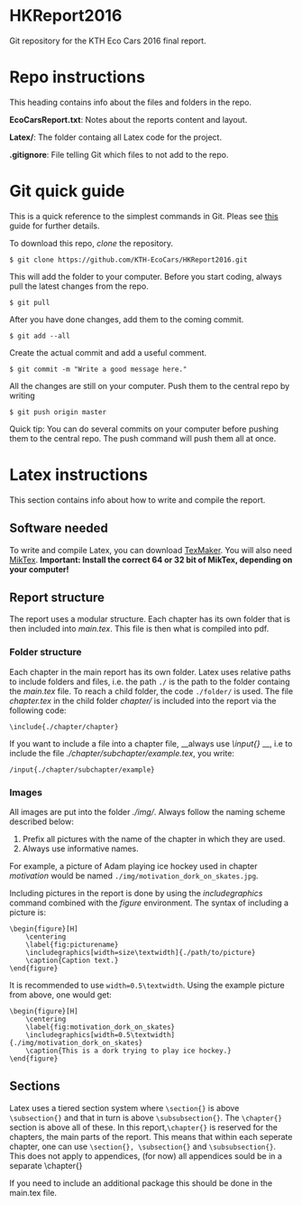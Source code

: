 # HKReport2016
Git repository for the KTH Eco Cars 2016 final report.

# Repo instructions
This heading contains info about the files and folders in the repo.

__EcoCarsReport.txt__: Notes about the reports content and layout.

__Latex/__: The folder containg all Latex code for the project.

__.gitignore__: File telling Git which files to not add to the repo.

# Git quick guide

This is a quick reference to the simplest commands in Git. Pleas see [this](https://www.atlassian.com/git/tutorials/comparing-workflows/centralized-workflow/) guide for further details.

To download this repo, _clone_ the repository.

    $ git clone https://github.com/KTH-EcoCars/HKReport2016.git

This will add the folder to your computer. Before you start coding, always pull the latest changes from the repo.

    $ git pull

After you have done changes, add them to the coming commit.

    $ git add --all

Create the actual commit and add a useful comment.

    $ git commit -m "Write a good message here."

All the changes are still on your computer. Push them to the central repo by writing

    $ git push origin master

Quick tip: You can do several commits on your computer before pushing them to the central repo. The push command will push them all at once.


# Latex instructions
This section contains info about how to write and compile the report.
## Software needed
To write and compile Latex, you can download
[TexMaker](http://www.xm1math.net/texmaker/). You will also need 
[MikTex](http://www.miktex.org/download).
 __Important: Install the correct 64 or 32 bit of MikTex, depending on 
your computer!__

## Report structure
The report uses a modular structure. Each chapter has its own folder that is
then included into _main.tex_. This file is then what is compiled into pdf.

### Folder structure
Each chapter in the main report has its own folder. Latex uses relative
paths to include folders and files, i.e. the path `./` is the path to 
the folder containg the _main.tex_ file. To reach a child folder, the code
`./folder/` is used. The file _chapter.tex_ in the child folder _chapter/_ 
is included into the report via the following code:

```
\include{./chapter/chapter}
```
If you want to include a file into a chapter file, __always use _\input{}_ __,
i.e to include the file _./chapter/subchapter/example.tex_, you write:

```
/input{./chapter/subchapter/example}
```

### Images
All images are put into the folder _./img/_. Always follow the naming scheme 
described below:

1. Prefix all pictures with the name of the chapter in which they are used.
2. Always use informative names.

For example, a picture of Adam playing ice hockey used in chapter _motivation_ 
would be named `./img/motivation_dork_on_skates.jpg`.

Including pictures in the report is done by using the _includegraphics_ command
combined with the _figure_ environment. The syntax of including a picture is:

    \begin{figure}[H]
        \centering
        \label{fig:picturename}
        \includegraphics[width=size\textwidth]{./path/to/picture}
        \caption{Caption text.}
    \end{figure}

It is recommended to use `width=0.5\textwidth`. Using the example picture from
above, one would get:

    \begin{figure}[H]
        \centering
        \label{fig:motivation_dork_on_skates}
        \includegraphics[width=0.5\textwidth]{./img/motivation_dork_on_skates}
        \caption{This is a dork trying to play ice hockey.}
    \end{figure}
    
## Sections
Latex uses a tiered section system where `\section{}` is above 
`\subsection{}` and that in turn is above `\subsubsection{}`. The `\chapter{}` section is above all of these. 
In this report,`\chapter{}` is reserved for the chapters, the main parts of the report. 
This means that within each seperate chapter, one can use `\section{}, \subsection{}` and `\subsubsection{}`.
This does not apply to appendices, (for now) all appendices sould be in a separate \chapter{}

If you need to include an additional package this should be done in the main.tex file.

